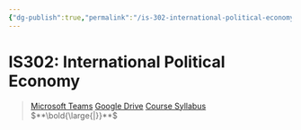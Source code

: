 ```yaml
---
{"dg-publish":true,"permalink":"/is-302-international-political-economy/"}
---
```


# IS302: International Political Economy

> [Microsoft Teams](https://teams.microsoft.com/l/team/19%3a4f7989e8c3e249d68803304babca05cd%40thread.tacv2/conversations?groupId=3ecad54c-5ee4-4e23-8b93-423c912d0809&tenantId=2017eaab-53af-49e9-8125-5d60a193d9ad)   [Google Drive](https://drive.google.com/open?id=1rsd9CSZ7deK1rZK9BVqAmbKnlQN3Oa-O)   [Course Syllabus](https://drive.google.com/open?id=1rH5NQvZJMexTPyyGpoJeSdOAVLInp4Rj)   $**\bold{\large{|}}**$
> 
